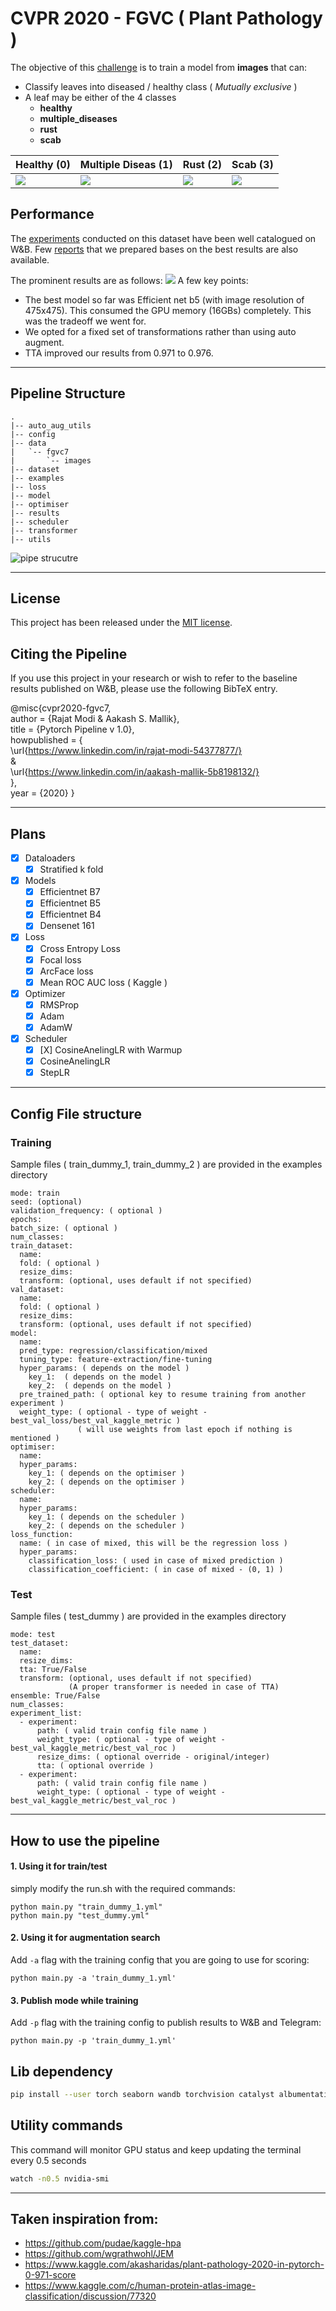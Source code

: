 # CVPR 2020 - FGVC ( Plant Pathology )
The objective of this [challenge](https://www.kaggle.com/c/plant-pathology-2020-fgvc7) is to train a model from **images** that can:  
- Classify leaves into diseased / healthy class ( *Mutually exclusive* )
- A leaf may be either of the 4 classes 
    - **healthy** 
    - **multiple_diseases** 
    - **rust**
    - **scab**

| Healthy (0) | Multiple Diseas (1) | Rust (2) | Scab (3) |
| --- | --- | --- | --- |
| ![](./docs/healthy.gif)  |  ![](./docs/multiple_disease.gif) | ![](./docs/rust.gif) | ![](./docs/scab.gif) |

## Performance

The [experiments](https://app.wandb.ai/humble_d/plantpatho-2020/table?workspace=user-humble_d) conducted on this dataset have been well catalogued on W&B.
Few [reports](https://app.wandb.ai/humble_d/plantpatho-2020/reports/Plant-Pathology-2020-CVPR--Vmlldzo5OTQ1Mw) that we prepared bases on the best results are also available.

The prominent results are as follows:
![](./docs/graph.png)
A few key points:
- The best model so far was Efficient net b5 (with image resolution of 475x475). This consumed the GPU memory (16GBs) completely. This was the tradeoff we went for.
- We opted for a fixed set of transformations rather than using auto augment.
- TTA improved our results from 0.971 to 0.976.


---
## Pipeline Structure
```
.
|-- auto_aug_utils
|-- config
|-- data
|   `-- fgvc7
|       `-- images
|-- dataset
|-- examples
|-- loss
|-- model
|-- optimiser
|-- results
|-- scheduler
|-- transformer
|-- utils

```

![pipe strucutre](./docs/structure.png)

---

## License
This project has been released under the [MIT license](https://github.com/AakashMallik/CVPR2020-FGVC7/blob/master/LICENCE).

## Citing the Pipeline
If you use this project in your research or wish to refer to the baseline results published on W&B, please use the following BibTeX entry.

@misc{cvpr2020-fgvc7,  
  author = {Rajat Modi & Aakash S. Mallik},  
  title = {Pytorch Pipeline v 1.0},  
  howpublished = 
  {  
    \url{https://www.linkedin.com/in/rajat-modi-54377877/}   
    &   
    \url{https://www.linkedin.com/in/aakash-mallik-5b8198132/}  
  },  
  year = {2020}
}

---

## Plans
- [x] Dataloaders 
    - [x] Stratified k fold
- [x] Models
    - [x] Efficientnet B7
    - [x] Efficientnet B5
    - [x] Efficientnet B4
    - [x] Densenet 161
- [x] Loss
    - [x] Cross Entropy Loss
    - [x] Focal loss
    - [x] ArcFace loss
    - [x] Mean ROC AUC loss ( Kaggle )
- [x] Optimizer
    - [x] RMSProp
    - [X] Adam
    - [x] AdamW
- [X] Scheduler
    - [x] [X] CosineAnelingLR with Warmup
    - [X] CosineAnelingLR
    - [X] StepLR

---

## Config File structure

### Training
Sample files ( train_dummy_1, train_dummy_2 ) are provided in the examples directory


```
mode: train
seed: (optional)
validation_frequency: ( optional )
epochs:
batch_size: ( optional )
num_classes: 
train_dataset: 
  name:
  fold: ( optional )
  resize_dims:
  transform: (optional, uses default if not specified)
val_dataset: 
  name:
  fold: ( optional )
  resize_dims:
  transform: (optional, uses default if not specified)
model: 
  name:
  pred_type: regression/classification/mixed
  tuning_type: feature-extraction/fine-tuning
  hyper_params: ( depends on the model )
    key_1:  ( depends on the model )
    key_2:  ( depends on the model )
  pre_trained_path: ( optional key to resume training from another experiment )
  weight_type: ( optional - type of weight - best_val_loss/best_val_kaggle_metric )
               ( will use weights from last epoch if nothing is mentioned )
optimiser: 
  name: 
  hyper_params:
    key_1: ( depends on the optimiser )
    key_2: ( depends on the optimiser )
scheduler:
  name: 
  hyper_params:
    key_1: ( depends on the scheduler )
    key_2: ( depends on the scheduler )
loss_function: 
  name: ( in case of mixed, this will be the regression loss )
  hyper_params:
    classification_loss: ( used in case of mixed prediction )
    classification_coefficient: ( in case of mixed - (0, 1) )
```

### Test
Sample files ( test_dummy ) are provided in the examples directory

```
mode: test
test_dataset: 
  name:
  resize_dims:
  tta: True/False
  transform: (optional, uses default if not specified)
             (A proper transformer is needed in case of TTA)
ensemble: True/False
num_classes:
experiment_list:
  - experiment:
      path: ( valid train config file name )
      weight_type: ( optional - type of weight - best_val_kaggle_metric/best_val_roc )
      resize_dims: ( optional override - original/integer)
      tta: ( optional override )
  - experiment:
      path: ( valid train config file name )
      weight_type: ( optional - type of weight - best_val_kaggle_metric/best_val_roc )
```
***

## How to use the pipeline
#### 1. Using it for train/test
simply modify the run.sh with the required commands:  
```
python main.py "train_dummy_1.yml"
python main.py "test_dummy.yml"
```  
  
#### 2. Using it for augmentation search
Add ```-a``` flag with the training config that you are going to use for scoring:
```
python main.py -a 'train_dummy_1.yml'
```  
  
#### 3. Publish mode while training
Add ```-p``` flag with the training config to publish results to W&B and Telegram:
```
python main.py -p 'train_dummy_1.yml'
```

## Lib dependency
```bash
pip install --user torch seaborn wandb torchvision catalyst albumentations pandas scikit-image tqdm scikit-learn pyyaml blessed pyzmq pretrainedmodels tensorboard transformers
```

## Utility commands
This command will monitor GPU status and keep updating the terminal every 0.5 seconds  
```bash
watch -n0.5 nvidia-smi
```

---

## Taken inspiration from:
- https://github.com/pudae/kaggle-hpa
- https://github.com/wgrathwohl/JEM
- https://www.kaggle.com/akasharidas/plant-pathology-2020-in-pytorch-0-971-score
- https://www.kaggle.com/c/human-protein-atlas-image-classification/discussion/77320
